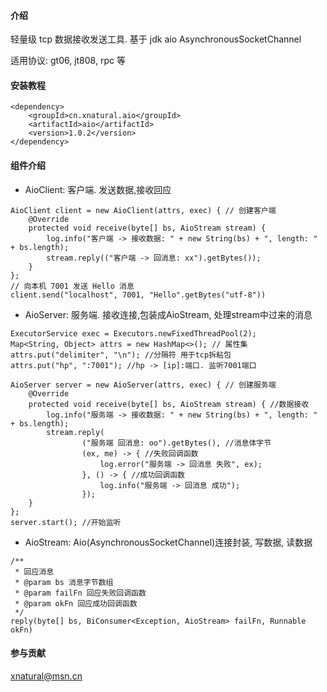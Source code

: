#### 介绍
轻量级 tcp 数据接收发送工具. 基于 jdk aio AsynchronousSocketChannel

适用协议: gt06, jt808, rpc 等


#### 安装教程
```
<dependency>
    <groupId>cn.xnatural.aio</groupId>
    <artifactId>aio</artifactId>
    <version>1.0.2</version>
</dependency>
```

#### 组件介绍
* AioClient: 客户端. 发送数据,接收回应
    
```
AioClient client = new AioClient(attrs, exec) { // 创建客户端
    @Override
    protected void receive(byte[] bs, AioStream stream) {
        log.info("客户端 -> 接收数据: " + new String(bs) + ", length: " + bs.length);
        stream.reply(("客户端 -> 回消息: xx").getBytes());
    }
};
// 向本机 7001 发送 Hello 消息
client.send("localhost", 7001, "Hello".getBytes("utf-8"))
```

* AioServer: 服务端. 接收连接,包装成AioStream, 处理stream中过来的消息
```
ExecutorService exec = Executors.newFixedThreadPool(2);
Map<String, Object> attrs = new HashMap<>(); // 属性集
attrs.put("delimiter", "\n"); //分隔符 用于tcp拆粘包
attrs.put("hp", ":7001"); //hp -> [ip]:端口. 监听7001端口

AioServer server = new AioServer(attrs, exec) { // 创建服务端
    @Override
    protected void receive(byte[] bs, AioStream stream) { //数据接收
        log.info("服务端 -> 接收数据: " + new String(bs) + ", length: " + bs.length);
        stream.reply(
                ("服务端 回消息: oo").getBytes(), //消息体字节
                (ex, me) -> { //失败回调函数
                    log.error("服务端 -> 回消息 失败", ex);
                }, () -> { //成功回调函数
                    log.info("服务端 -> 回消息 成功");
                });
    }
};
server.start(); //开始监听
```

* AioStream: Aio(AsynchronousSocketChannel)连接封装, 写数据, 读数据
```
/**
 * 回应消息
 * @param bs 消息字节数组
 * @param failFn 回应失败回调函数
 * @param okFn 回应成功回调函数
 */
reply(byte[] bs, BiConsumer<Exception, AioStream> failFn, Runnable okFn)
```



#### 参与贡献

xnatural@msn.cn
